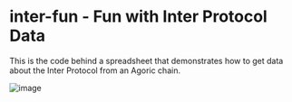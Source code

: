 # inter-fun - Fun with Inter Protocol Data

This is the code behind a spreadsheet that demonstrates how to get data about the Inter Protocol from an Agoric chain.

![image](https://user-images.githubusercontent.com/150986/251206275-52d83c93-93e1-4343-8a4f-1063430b51fe.png)
